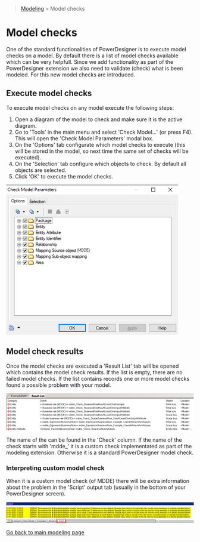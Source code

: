 > [Modeling](./README.md) > Model checks

# Model checks

One of the standard functionalities of PowerDesigner is to execute model checks on a model. By default there is a list of model checks available which can be very helpfull. Since we add functionality as part of the PowerDesigner extension we also need to validate (check) what is been modeled. For this new model checks are introduced.

## Execute model checks

To execute model checks on any model execute the following steps:

1. Open a diagram of the model to check and make sure it is the active diagram.
2. Go to 'Tools' in the main menu and select 'Check Model...' (or press F4). This will open the 'Check Model Parameters' modal box.
3. On the 'Options' tab configurate which model checks to execute (this will be stored in the model, so next time the same set of checks will be executed).
4. On the 'Selection' tab configure which objects to check. By default all objects are selected.
5. Click 'OK' to execute the model checks.

![Model check parameters](img\model_check_parameters.png)

## Model check results

Once the model checks are executed a 'Result List' tab will be opened which contains the model check results. If the list is empty, there are no failed model checks. If the list contains records one or more model checks found a possible problem with your model.

![Model check result list](img\model_check_result_list.png)

The name of the can be found in the 'Check' column. If the name of the check starts with 'mdde_' it is a custom check implementated as part of the modeling extension. Otherwise it is a standard PowerDesigner model check.

### Interpreting custom model check

When it is a custom model check (of MDDE) there will be extra information about the problem in the 'Script' output tab (usually in the bottom of your PowerDesigner screen).

![Output script tab](img\model_check_output_script_tab.png)

[Go back to main modeling page](./README.md)